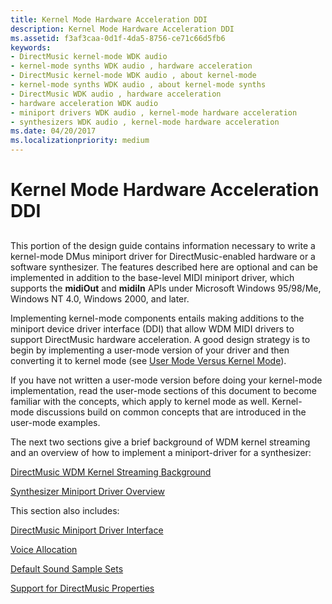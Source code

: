 ```yaml
---
title: Kernel Mode Hardware Acceleration DDI
description: Kernel Mode Hardware Acceleration DDI
ms.assetid: f3af3caa-0d1f-4da5-8756-ce71c66d5fb6
keywords:
- DirectMusic kernel-mode WDK audio
- kernel-mode synths WDK audio , hardware acceleration
- DirectMusic kernel-mode WDK audio , about kernel-mode
- kernel-mode synths WDK audio , about kernel-mode synths
- DirectMusic WDK audio , hardware acceleration
- hardware acceleration WDK audio
- miniport drivers WDK audio , kernel-mode hardware acceleration
- synthesizers WDK audio , kernel-mode hardware acceleration
ms.date: 04/20/2017
ms.localizationpriority: medium
---
```


# Kernel Mode Hardware Acceleration DDI


## <span id="kernel_mode_hardware_acceleration_ddi"></span><span id="KERNEL_MODE_HARDWARE_ACCELERATION_DDI"></span>


This portion of the design guide contains information necessary to write a kernel-mode DMus miniport driver for DirectMusic-enabled hardware or a software synthesizer. The features described here are optional and can be implemented in addition to the base-level MIDI miniport driver, which supports the **midiOut** and **midiIn** APIs under Microsoft Windows 95/98/Me, Windows NT 4.0, Windows 2000, and later.

Implementing kernel-mode components entails making additions to the miniport device driver interface (DDI) that allow WDM MIDI drivers to support DirectMusic hardware acceleration. A good design strategy is to begin by implementing a user-mode version of your driver and then converting it to kernel mode (see [User Mode Versus Kernel Mode](user-mode-versus-kernel-mode.md)).

If you have not written a user-mode version before doing your kernel-mode implementation, read the user-mode sections of this document to become familiar with the concepts, which apply to kernel mode as well. Kernel-mode discussions build on common concepts that are introduced in the user-mode examples.

The next two sections give a brief background of WDM kernel streaming and an overview of how to implement a miniport-driver for a synthesizer:

[DirectMusic WDM Kernel Streaming Background](directmusic-wdm-kernel-streaming-background.md)

[Synthesizer Miniport Driver Overview](synthesizer-miniport-driver-overview.md)

This section also includes:

[DirectMusic Miniport Driver Interface](directmusic-miniport-driver-interface.md)

[Voice Allocation](voice-allocation.md)

[Default Sound Sample Sets](default-sound-sample-sets.md)

[Support for DirectMusic Properties](support-for-directmusic-properties.md)

 

 




